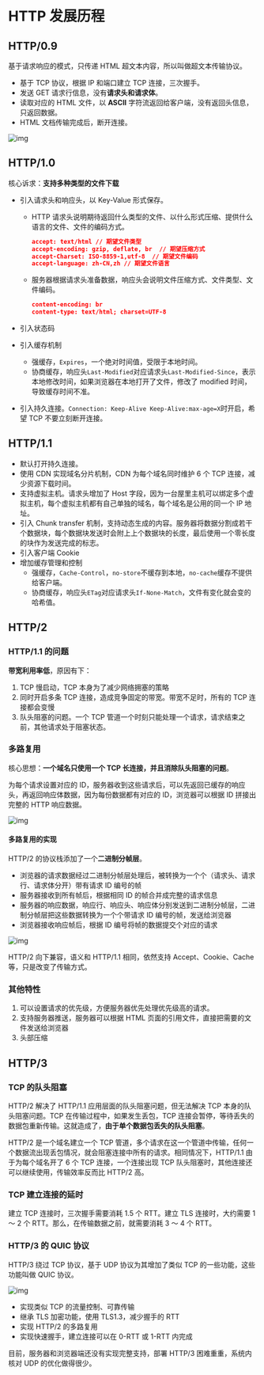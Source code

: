 # HTTP 发展历程

## HTTP/0.9

基于请求响应的模式，只传递 HTML 超文本内容，所以叫做超文本传输协议。

- 基于 TCP 协议，根据 IP 和端口建立 TCP 连接，三次握手。
- 发送 GET 请求行信息，没有**请求头和请求体**。
- 读取对应的 HTML 文件，以 **ASCII** 字符流返回给客户端，没有返回头信息，只返回数据。
- HTML 文档传输完成后，断开连接。

![img](assets/db1166c68c22a45c9858e88a234f1a34.png)

## HTTP/1.0

核心诉求：**支持多种类型的文件下载**

- 引入请求头和响应头，以 Key-Value 形式保存。

  - HTTP 请求头说明期待返回什么类型的文件、以什么形式压缩、提供什么语言的文件、文件的编码方式。

    ```json
    accept: text/html // 期望文件类型
    accept-encoding: gzip, deflate, br  // 期望压缩方式
    accept-Charset: ISO-8859-1,utf-8  // 期望文件编码
    accept-language: zh-CN,zh // 期望文件语言
    ```

  - 服务器根据请求头准备数据，响应头会说明文件压缩方式、文件类型、文件编码。

    ```json
    content-encoding: br
    content-type: text/html; charset=UTF-8
    ```

- 引入状态码
- 引入缓存机制
  - 强缓存，`Expires`，一个绝对时间值，受限于本地时间。
  - 协商缓存，响应头`Last-Modified`对应请求头`Last-Modified-Since`，表示本地修改时间，如果浏览器在本地打开了文件，修改了 modified 时间，导致缓存时间不准。
- 引入持久连接。`Connection: Keep-Alive Keep-Alive:max-age=X`时开启，希望 TCP 不要立刻断开连接。

## HTTP/1.1

- 默认打开持久连接。
- 使用 CDN 实现域名分片机制，CDN 为每个域名同时维护 6 个 TCP 连接，减少资源下载时间。
- 支持虚拟主机。请求头增加了 Host 字段，因为一台屋里主机可以绑定多个虚拟主机，每个虚拟主机都有自己单独的域名，每个域名是公用的同一个 IP 地址。
- 引入 Chunk transfer 机制，支持动态生成的内容。服务器将数据分割成若干个数据块，每个数据块发送时会附上上个数据块的长度，最后使用一个零长度的块作为发送完成的标志。
- 引入客户端 Cookie
- 增加缓存管理和控制
  - 强缓存，`Cache-Control`，`no-store`不缓存到本地，`no-cache`缓存不提供给客户端。
  - 协商缓存，响应头`ETag`对应请求头`If-None-Match`，文件有变化就会变的哈希值。

## HTTP/2

### HTTP/1.1 的问题

**带宽利用率低**，原因有下：

1. TCP 慢启动，TCP 本身为了减少网络拥塞的策略
2. 同时开启多条 TCP 连接，造成竞争固定的带宽。带宽不足时，所有的 TCP 连接都会变慢
3. 队头阻塞的问题。一个 TCP 管道一个时刻只能处理一个请求，请求结束之前，其他请求处于阻塞状态。

### 多路复用

核心思想：**一个域名只使用一个 TCP 长连接，并且消除队头阻塞的问题**。

为每个请求设置对应的 ID，服务器收到这些请求后，可以先返回已缓存的响应头，再返回响应体数据，因为每份数据都有对应的 ID，浏览器可以根据 ID 拼接出完整的 HTTP 响应数据。

![img](assets/0a990f86ad9c19fd7d7620b2ef7ee900.jpg)

#### 多路复用的实现

HTTP/2 的协议栈添加了一个**二进制分帧层**。

- 浏览器的请求数据经过二进制分帧层处理后，被转换为一个个（请求头、请求行、请求体分开）带有请求 ID 编号的帧
- 服务器接收到所有帧后，根据相同 ID 的帧合并成完整的请求信息
- 服务器的响应数据，响应行、响应头、响应体分别发送到二进制分帧层，二进制分帧层把这些数据转换为一个个带请求 ID 编号的帧，发送给浏览器
- 浏览器接收响应帧后，根据 ID 编号将帧的数据提交个对应的请求

![img](assets/86cdf01a3af7f4f755d28917e58aae6a.png)

HTTP/2 向下兼容，语义和 HTTP/1.1 相同，依然支持 Accept、Cookie、Cache 等，只是改变了传输方式。

### 其他特性

1. 可以设置请求的优先级，方便服务器优先处理优先级高的请求。
2. 支持服务器推送，服务器可以根据 HTML 页面的引用文件，直接把需要的文件发送给浏览器
3. 头部压缩

## HTTP/3

### TCP 的队头阻塞

HTTP/2 解决了 HTTP/1.1 应用层面的队头阻塞问题，但无法解决 TCP 本身的队头阻塞问题。TCP 在传输过程中，如果发生丢包，TCP 连接会暂停，等待丢失的数据包重新传输。这就造成了，**由于单个数据包丢失的队头阻塞**。

HTTP/2 是一个域名建立一个 TCP 管道，多个请求在这一个管道中传输，任何一个数据流出现丢包情况，就会阻塞连接中所有的请求。相同情况下，HTTP/1.1 由于为每个域名开了 6 个 TCP 连接，一个连接出现 TCP 队头阻塞时，其他连接还可以继续使用，传输效率反而比 HTTP/2 高。

### TCP 建立连接的延时

建立 TCP 连接时，三次握手需要消耗 1.5 个 RTT。建立 TLS 连接时，大约需要 1 ～ 2 个 RTT。那么，在传输数据之前，就需要消耗 3 ～ 4 个 RTT。

### HTTP/3 的 QUIC 协议

HTTP/3 绕过 TCP 协议，基于 UDP 协议为其增加了类似 TCP 的一些功能，这些功能叫做 QUIC 协议。

![img](assets/0bae470bb49747b9a59f9f4bb496a9c6.png)

- 实现类似 TCP 的流量控制、可靠传输
- 继承 TLS 加密功能，使用 TLS1.3，减少握手的 RTT
- 实现 HTTP/2 的多路复用
- 实现快速握手，建立连接可以在 0-RTT 或 1-RTT 内完成

目前，服务器和浏览器端还没有实现完整支持，部署 HTTP/3 困难重重，系统内核对 UDP 的优化做得很少。
